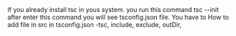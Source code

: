 <string>
If you already install tsc in yous system.
you run this command tsc --init
after enter this command you will see tsconfig.json file.
You have to How to add file in src in tsconfig.json
-tsc, include, exclude, outDir, 
</string>